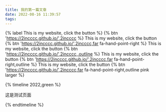 ```yaml
---
title: 我的第一篇文章
date: 2022-08-16 11:39:57
tags:
---
```

{% label This is my website, click the button %} {% btn 'https://2incccc.github.io/',2incccc %}
This is my website, click the button {% btn 'https://2incccc.github.io/',2incccc,far fa-hand-point-right %}
This is my website, click the button {% btn 'https://2incccc.github.io/',2incccc,,outline %}
This is my website, click the button {% btn 'https://2incccc.github.io/',2incccc,far fa-hand-point-right,outline %}
This is my website, click the button {% btn 'https://2incccc.github.io/',2incccc,far fa-hand-point-right,outline pink larger %}

{% timeline 2022,green %}
<!-- timeline 08-17 -->
这是测试页面
<!-- endtimeline -->
{% endtimeline %}